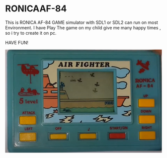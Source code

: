 # RONICAAF-84
  
  This is  RONICA  AF-84 GAME simulator with SDL1 or SDL2 can run on most Environment.
  I have Play The game  on my child  give me many happy times , so i try to create it 
  on pc.

HAVE FUN!
  
![pic1](./game.jpg)

